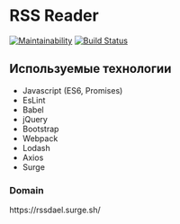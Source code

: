 <h1>RSS Reader</h1>

[![Maintainability](https://api.codeclimate.com/v1/badges/23922fc0e911134d12a0/maintainability)](https://codeclimate.com/github/Dael777/RSS-Reader/maintainability)
[![Build Status](https://travis-ci.org/Dael777/RSS-Reader.svg?branch=master)](https://travis-ci.org/Dael777/RSS-Reader)

<h2>Используемые технологии</h2>
<ul>
  <li>Javascript (ES6, Promises)</li>
  <li>EsLint</li>
  <li>Babel</li>
  <li>jQuery</li>
  <li>Bootstrap</li>
  <li>Webpack</li>
  <li>Lodash</li>
  <li>Axios</li>
  <li>Surge</li>
</ul>

<h3>Domain</h3>
https://rssdael.surge.sh/

